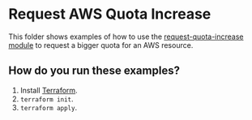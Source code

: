 # Request AWS Quota Increase

This folder shows examples of how to use the [request-quota-increase module](https://github.com/terraform-modules-krish/terraform-aws-utilities/blob/v0.7.0/modules/request-quota-increase) to request a bigger quota for an AWS resource.


## How do you run these examples?

1. Install [Terraform](https://www.terraform.io/).
1. `terraform init`.
1. `terraform apply`.

